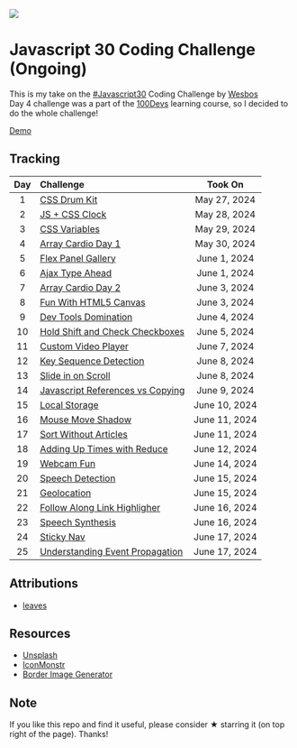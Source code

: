 ![](https://javascript30.com/images/JS3-social-share.png)

# Javascript 30 Coding Challenge (Ongoing)
This is my take on the [#Javascript30](https://javascript30.com/) Coding Challenge by [Wesbos](https://github.com/wesbos/JavaScript30)  
Day 4 challenge was a part of the [100Devs](https://leonnoel.com/100devs/) learning course, so I decided to do the whole challenge!

[Demo](https://jordles.github.io/Javascript-30/)

## Tracking

| Day | Challenge                                           |    Took On     |
| :-: | :-------------------------------------------------- | :------------: |
|  1  | [CSS Drum Kit][1]                                   |  May 27, 2024  |
|  2  | [JS + CSS Clock][2]                                 |  May 28, 2024  |
|  3  | [CSS Variables][3]                                  |  May 29, 2024  |
|  4  | [Array Cardio Day 1][4]                             |  May 30, 2024  |
|  5  | [Flex Panel Gallery][5]                             |  June 1, 2024  |
|  6  | [Ajax Type Ahead][6]                                |  June 1, 2024  |
|  7  | [Array Cardio Day 2][7]                             |  June 3, 2024  |
|  8  | [Fun With HTML5 Canvas][8]                          |  June 3, 2024  |
|  9  | [Dev Tools Domination][9]                           |  June 4, 2024  |
|  10  | [Hold Shift and Check Checkboxes][10]              |  June 5, 2024  |
|  11  | [Custom Video Player][11]                          |  June 7, 2024  |
|  12  | [Key Sequence Detection][12]                       |  June 8, 2024  |
|  13  | [Slide in on Scroll][13]                           |  June 8, 2024  |
|  14  | [Javascript References vs Copying][14]             |  June 9, 2024  |
|  15  | [Local Storage][15]                                |  June 10, 2024 |
|  16  | [Mouse Move Shadow][16]                            |  June 11, 2024 |
|  17  | [Sort Without Articles][17]                        |  June 11, 2024 |
|  18  | [Adding Up Times with Reduce][18]                  |  June 12, 2024 |
|  19  | [Webcam Fun][19]                                   |  June 14, 2024 |
|  20  | [Speech Detection][20]                             |  June 15, 2024 |
|  21  | [Geolocation][21]                                  |  June 15, 2024 |
|  22  | [Follow Along Link Highligher][22]                 |  June 16, 2024 |
|  23  | [Speech Synthesis][23]                             |  June 16, 2024 |
|  24  | [Sticky Nav][24]                                   |  June 17, 2024 |
|  25  | [Understanding Event Propagation][25]              |  June 17, 2024 |

[1]: /Day%2001
[2]: /Day%2002
[3]: /Day%2003
[4]: /Day%2004
[5]: /Day%2005
[6]: /Day%2006
[7]: /Day%2007
[8]: /Day%2008
[9]: /Day%2009
[10]: /Day%2010
[11]: /Day%2011
[12]: /Day%2012
[13]: /Day%2013
[14]: /Day%2014
[15]: /Day%2015
[16]: /Day%2016
[17]: /Day%2017
[18]: /Day%2018
[19]: /Day%2019
[20]: /Day%2020
[21]: /Day%2021
[22]: /Day%2022
[23]: /Day%2023
[24]: /Day%2024
[25]: /Day%2025

<!-- %20 is the URL encoding for a space -->

## Attributions

* [leaves](https://clipart-library.com/clipart/8izrdA9LT.htm)

## Resources

* [Unsplash](https://unsplash.com/)
* [IconMonstr](https://iconmonstr.com/)
* [Border Image Generator](https://developer.mozilla.org/en-US/docs/Web/CSS/CSS_backgrounds_and_borders/Border-image_generator)

## Note

If you like this repo and find it useful, please consider ★ starring it (on top right of the page). Thanks!
